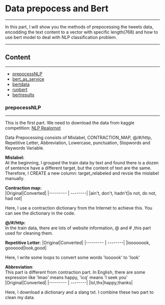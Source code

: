 # Data prepocess and Bert
****
In this part, I  will show you the methods of prepocessing the tweets data, encodding the text content to a vector with specific length(768) and how to use bert model to deal with NLP classification problem.



****
## Content
-----------
* [prepocessNLP](#prepocessNLP)
* [bert_as_service](#bert_as_service)
* [bertdata](#bertdata)
* [runbert](#runbert)
* [bertresults](#bertresults)

### prepocessNLP
-----------
This is the first part. We need to download the data from kaggle competition:
[NLP Realornot](https://www.kaggle.com/c/nlp-getting-started )  

Data Prepocessing consists of Mislabel, CONTRACTION_MAP, @/#/http, Repetitive Letter, Abbreviation, Lowercase, punctuation, Stopwords and Keywords Variable.

**Mislabel:**  
At the beginning, I grouped the train data by text and found there is a dozen of sentence have a different target, but the content of text are the same. Therefore, I CREATE a new column: target_relabeled and  revsie the mislabel manually.

**Contraction map:**   
|Original|Converted|
|--------- | --------|
|ain't, don't, hadn't|is not, do not, had not|   

Here, I use a contraction dictionary from the Internet to achieve this. You can see the dictionary in the code.  

**@/#/http:**  
In the train data, there are lots of website information, @ and # ,this part used for cleaning them.

**Repetitive Letter**:
|Original|Converted|
|--------- | --------|
|loooooook, goooood|look,good| 

Here, I write some loops to convert some words 'loooook' to 'look'

**Abbreviation**:  
This part is different from contraction part. In English, there are some expression like 'lmao' means happy, 'icq' means 'I seek you'  
|Original|Converted|
|--------- | --------|
|lol,thx|happy,thanks|

Here, I download a dictionary and a slang txt. I combine these two part to clean my data.




